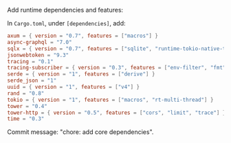 Add runtime dependencies and features:

In `Cargo.toml`, under `[dependencies]`, add:

```toml
axum = { version = "0.7", features = ["macros"] }
async-graphql = "7.0"
sqlx = { version = "0.7", features = ["sqlite", "runtime-tokio-native-tls"] }
jsonwebtoken = "9.3"
tracing = "0.1"
tracing-subscriber = { version = "0.3", features = ["env-filter", "fmt", "json"] }
serde = { version = "1", features = ["derive"] }
serde_json = "1"
uuid = { version = "1", features = ["v4"] }
rand = "0.8"
tokio = { version = "1", features = ["macros", "rt-multi-thread"] }
tower = "0.4"
tower-http = { version = "0.5", features = ["cors", "limit", "trace"] }
time = "0.3"
```

Commit message: "chore: add core dependencies".
